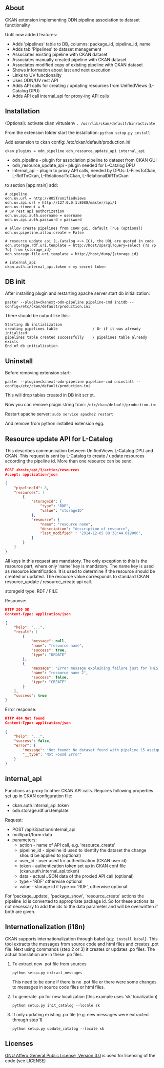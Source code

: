 About
-------

CKAN extension implementing ODN pipeline association to dataset functionality 

Until now added features:
* Adds 'pipelines' table to DB, columns: package_id, pipeline_id, name
* Adds tab 'Pipelines' to dataset management
* Associates existing pipeline with CKAN dataset
* Associates manually created pipeline with CKAN dataset
* Associates modified copy of existing pipeline with CKAN dataset
* Shows information about last and next execution
* Links to UV functionality
* Uses ODN/UV rest API
* Adds API calls for creating / updating resources from UnifiedViews (L-Catalog DPU)
* Adds API call internal_api for proxy-ing API calls



Installation
-------

(Optional): activate ckan virtualenv ``` . /usr/lib/ckan/default/bin/activate ```

From the extension folder start the installation: ``` python setup.py install ```

Add extension to ckan config: /etc/ckan/default/production.ini

```
ckan.plugins = odn_pipeline odn_resource_update_api internal_api
```

* odn_pipeline - plugin for association pipeline to dataset from CKAN GUI 
* odn_resource_update_api - plugin needed for L-Catalog DPU
* internal_api - plugin to proxy API calls, needed by DPUs: L-FilesToCkan, L-RdfToCkan, L-RelationalToCkan, L-RelationalDiffToCkan

to section [app:main] add:
```ApacheConf
# pipeline
odn.uv.url = http://HOST/unifiedviews
odn.uv.api.url = http://127.0.0.1:8080/master/api/1
odn.uv.timeout = 5
# uv rest api authorization
odn.uv.api.auth.username = username
odn.uv.api.auth.password = password

# allow create pipelines from CKAN gui, default True (optional)
odn.uv.pipeline.allow.create = False

# resource update api (L-Catalog <-> IC), the URL are quoted in code
odn.storage.rdf.uri.template = http://host/sparql?query=select {?s ?p ?o} from {storage_id}
odn.storage.file.uri.template = http://host/dump/{storage_id}

# internal_api
ckan.auth.internal_api.token = my secret token
```

DB init
-------

After installing plugin and restarting apache server start db initialization:

```
paster --plugin=ckanext-odn-pipeline pipeline-cmd initdb --config=/etc/ckan/default/production.ini
```

There should be output like this:
```
Starting db initialization
creating pipelines table				/ Or if it was already intialized:
pipelines table created successfully	/ pipelines table already exists
End of db initialization
```

Uninstall
-------

Before removing extension start:

```
paster --plugin=ckanext-odn-pipeline pipeline-cmd uninstall --config=/etc/ckan/default/production.ini
```

This will drop tables created in DB init script.

Now you can remove plugin string from: ``` /etc/ckan/default/production.ini ```

Restart apache server: ``` sudo service apache2 restart ```

And remove from python installed extension egg.

Resource update API for L-Catalog
-------

This describes communication between UnifiedViews L-Catalog DPU and CKAN. This request
is sent by L-Catalog to create / update resources according the pipeline id. More than
one resource can be send.
```JSON
POST <host>/api/3/action/resources
Accept: application/json

{
	"pipelineId": 8,
	"resources": [
		{
			"storageId": {
				"type": "RDF",
				"value": "storageID"
			},
			"resource": {
				"name": "resource name",
				"description": "description of resource",
				"last_modified" : "2014-12-05 08:38:44.019000",
			}
		}
	]
}
```
All keys in this request are mandatory. The only exception to this is the resource part,
where only 'name' key is mandatory. The name key is used as resource identification. It
is used to determine if the resource should be created or updated. The resource value
corresponds to standard CKAN resource_update / resource_create api call.

storageId type: RDF / FILE

Response:
```JSON
HTTP 200 OK
Content-Type: application/json

{
	"help": "...",
	"result": [
		{
			"message": null,
            "name": "resource name",
			"success": true,
			"type": "UPDATE"
		},
		{
			"message": "Error message explaining failure just for THIS resource.",
            "name": "resource name 2",
			"success": false,
			"type": "CREATE"
		}
	],
	"success": true
}
```

Error response:
```JSON
HTTP 404 Not found
Content-Type: application/json

{
	"help": "...",
	"success": false,
	"error": {
		"message": "Not found: No dataset found with pipeline 15 assigned to it.",
		"__type": "Not Found Error"
	}
}
```

internal_api
-------
Functions as proxy to other CKAN API calls. Requires following properties set up in CKAN configuration file:
* ckan.auth.internal_api.token
* odn.storage.rdf.uri.template
 
Request:

* POST <host>/api/3/action/internal_api
* multipart/form-data
* parameters:
	* action - name of API call, e.g. 'resource_create'
	* pipeline_id - pipeline id used to identify the dataset the change should be applied to (optional)
	* user_id - user used for authentication (CKAN user id)
	* token - authentication token set up in CKAN conf file (ckan.auth.internal_api.token)
	* data - actual JSON data of the proxied API call (optional)
	* type - 'RDF' otherwise optional
	* value - storage id if type == 'RDF', otherwise optional

For 'package_update', 'package_show', 'resource_create' actions the pipeline_id is converted to appropriate package id. So for these
actions its not necessary to add the ids to the data parameter and will be overwritten if both are given.


Internationalization (i18n)
-------
CKAN supports internationalization through babel (```pip install babel```). This tool extracts the messages from source code and html files
and creates .pot file. Next using commands (step 2 or 3) it creates or updates .po files. The actual translation are in these .po files.

1. To extract new .pot file from sources
	```
	python setup.py extract_messages
	```
	
	This need to be done if there is no .pot file or there were some changes to messages in source code files or html files.

2. To generate .po for new localization (this example uses 'sk' localization)
	```
	python setup.py init_catalog --locale sk
	```

3. If only updating existing .po file (e.g. new messages were extracted through step 1)
	```
	python setup.py update_catalog --locale sk
	```

Licenses
-------

[GNU Affero General Public License, Version 3.0](http://www.gnu.org/licenses/agpl-3.0.html) is used for licensing of the code (see LICENSE)
